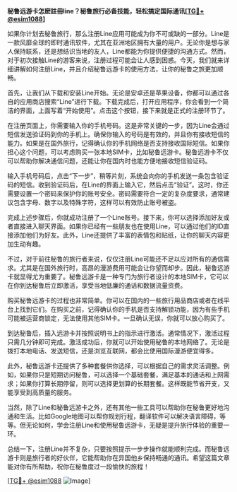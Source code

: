 **秘鲁远游卡怎麽註冊line？秘鲁旅行必备技能，轻松搞定国际通讯[[TG💪+ @esim1088](https://t.me/s/esim1088)]**

如果你计划去秘鲁旅行，那么注册Line应用可能成为你不可或缺的一部分。Line是一款风靡全球的即时通讯软件，尤其在亚洲地区拥有大量的用户。无论你是想与家人保持联系，还是想结识当地的友人，Line都能为你提供便捷的沟通方式。然而，对于初次接触Line的游客来说，注册过程可能会让人感到困惑。今天，我们就来详细讲解如何注册Line，并且介绍秘鲁远游卡的使用方法，让你的秘鲁之旅更加顺畅。

首先，让我们从下载和安装Line开始。无论是安卓还是苹果设备，你都可以通过各自的应用商店搜索“Line”进行下载。下载完成后，打开应用程序，你会看到一个简洁的界面，上面写着“开始使用”。点击这个按钮，接下来就是正式的注册环节了。

在注册页面上，你需要输入你的手机号码。这是非常关键的一步，因为Line会通过短信发送验证码到你的手机上。确保你输入的号码是有效的，并且你有接收短信的能力。如果是在国外旅行，记得确认你的手机网络是否支持接收国际短信。如果你担心这个问题，可以考虑购买一张本地SIM卡，比如秘鲁远游卡。秘鲁远游卡不仅可以帮助你解决通信问题，还能让你在国内时也能方便地接收短信验证码。

输入手机号码后，点击“下一步”，稍等片刻，系统会向你的手机发送一条包含验证码的短信。收到验证码后，在Line的界面上输入它，然后点击“验证”。这时，你还需要设置一个密码来保护你的账号安全。密码需要符合一定的复杂度要求，通常建议包含字母、数字以及特殊字符，这样可以有效防止账号被盗。

完成上述步骤后，你就成功注册了一个Line账号。接下来，你可以选择添加好友或者直接进入聊天界面。如果你已经有一些朋友也在使用Line，可以通过他们的ID直接添加他们为好友。此外，Line还提供了丰富的表情包和贴纸，让你的聊天内容更加生动有趣。

不过，对于前往秘鲁的旅行者来说，仅仅注册Line可能还不足以应对所有的通信需求。尤其是在国外旅行时，高昂的漫游费用可能会让你望而却步。因此，秘鲁远游卡就显得尤为重要了。秘鲁远游卡是一种专门为旅行者设计的本地SIM卡，它可以在你到达秘鲁后立即激活，享受当地低廉的通话和数据流量资费。

购买秘鲁远游卡的过程也非常简单。你可以在国内的一些旅行用品商店或者在线平台上找到它们。在购买之前，记得确认你的手机是否支持解锁功能，因为有些手机可能被运营商锁定，无法使用其他SIM卡。一旦确认无误，你就可以放心购买了。

到达秘鲁后，插入远游卡并按照说明书上的指示进行激活。通常情况下，激活过程只需几分钟即可完成。激活成功后，你就可以开始使用秘鲁的本地网络了。无论是拨打本地电话、发送短信，还是浏览互联网，都会比使用国际漫游便宜得多。

此外，秘鲁远游卡还提供了多种套餐供你选择，可以根据自己的需求灵活调整。例如，如果你只是短期访问秘鲁，可以选择一个基础套餐，满足基本的通话和上网需求；如果你打算长期停留，则可以选择更划算的长期套餐。这样既能节省开支，又能享受到高质量的服务。

当然，除了Line和秘鲁远游卡之外，还有其他一些工具可以帮助你在秘鲁更好地沟通和生活。比如Google地图可以帮你规划行程，翻译软件可以解决语言障碍，等等。但无论如何，学会注册Line和使用秘鲁远游卡，无疑是提升旅行体验的重要一环。

总结一下，注册Line并不复杂，只要按照提示一步步操作就能顺利完成。而秘鲁远游卡则是旅行者的好伙伴，它能帮助你在异国他乡保持畅通的通讯。希望这篇文章能对你有所帮助，祝你在秘鲁度过一段愉快的旅程！

[[TG💪+ @esim1088](https://t.me/s/esim1088) ![Image](https://i.postimg.cc/4NQfJmqS/Snipaste-2025-05-13-00-14-12.png)]